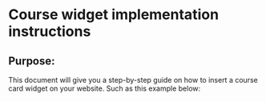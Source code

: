 # Course widget implementation instructions

## Purpose:
This document will give you a step-by-step guide on how to insert a course card widget on your website. Such as this example below:

[logo]: http://i64.tinypic.com/fu3o7l.png
